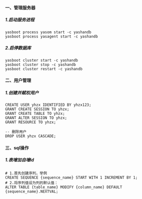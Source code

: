 
#### 一、管理服务器
##### 1.启动服务进程
```shell
yasboot process yasom start -c yashandb
yasboot process yasagent start -c yashandb
```

##### 2.启停数据库
```shell
yasboot cluster start -c yashandb
yasboot cluster stop -c yashandb
yasboot cluster restart -c yashandb
```

#### 二、用户管理
##### 1.创建并赋权用户
```
CREATE USER yhzx IDENTIFIED BY yhzx123;
GRANT CREATE SESSION TO yhzx;
GRANT CREATE TABLE TO yhzx;
GRANT ALTER SESSION TO yhzx;
GRANT RESOURCE TO yhzx;

-- 删除用户
DROP USER yhzx CASCADE;
```

#### 三、sql操作
##### 1.表增加自增id
```
# 1.首先创建序列，举例
CREATE SEQUENCE {sequence_name} START WITH 1 INCREMENT BY 1;
# 2.将序列值设为列的默认值：
ALTER TABLE {table_name} MODIFY {column_name} DEFAULT {sequence_name}.NEXTVAL;
```

